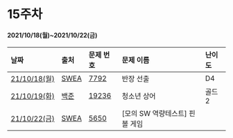 # 15주차
#### 2021/10/18(월)~2021/10/22(금)

|날짜|출처|문제 번호|문제 이름|난이도|
|:---|:---|:---|:---|:---| 
|[21/10/18(월)](https://github.com/Algo-Git/Code/tree/main/14%EC%A3%BC%EC%B0%A8/211018)|[SWEA](https://swexpertacademy.com/main/main.do)|[7792](https://swexpertacademy.com/main/code/problem/problemDetail.do?contestProbId=AWsBNHuqMMADFARG&categoryId=AWsBNHuqMMADFARG&categoryType=CODE&problemTitle=7792&orderBy=FIRST_REG_DATETIME&selectCodeLang=ALL&select-1=&pageSize=10&pageIndex=1&&&&&&&&&)|반장 선출|D4|
|[21/10/19(화)](https://github.com/Algo-Git/Code/tree/main/14%EC%A3%BC%EC%B0%A8/211019)|[백준](https://www.acmicpc.net/)|[19236](https://www.acmicpc.net/problem/19236)|청소년 상어|골드2|
|[21/10/22(금)](https://github.com/Algo-Git/Code/tree/main/14%EC%A3%BC%EC%B0%A8/211022)|[SWEA](https://swexpertacademy.com/main/main.do)|[5650](https://swexpertacademy.com/main/code/problem/problemDetail.do?contestProbId=AWXRF8s6ezEDFAUo)|[모의 SW 역량테스트] 핀볼 게임||
